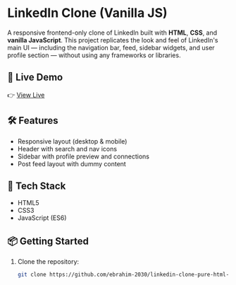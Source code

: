 # LinkedIn Clone (Vanilla JS)

A responsive frontend-only clone of LinkedIn built with **HTML**, **CSS**, and **vanilla JavaScript**. This project replicates the look and feel of LinkedIn's main UI — including the navigation bar, feed, sidebar widgets, and user profile section — without using any frameworks or libraries.


## 🚀 Live Demo

👉 [View Live](https://linkedin-clone-pure-html-css-js.vercel.app/) 

## 🛠️ Features

- Responsive layout (desktop & mobile)
- Header with search and nav icons
- Sidebar with profile preview and connections
- Post feed layout with dummy content
  

## 📁 Tech Stack

- HTML5
- CSS3 
- JavaScript (ES6)





## 📦 Getting Started

1. Clone the repository:
   ```bash
   git clone https://github.com/ebrahim-2030/linkedin-clone-pure-html-css-js.git
